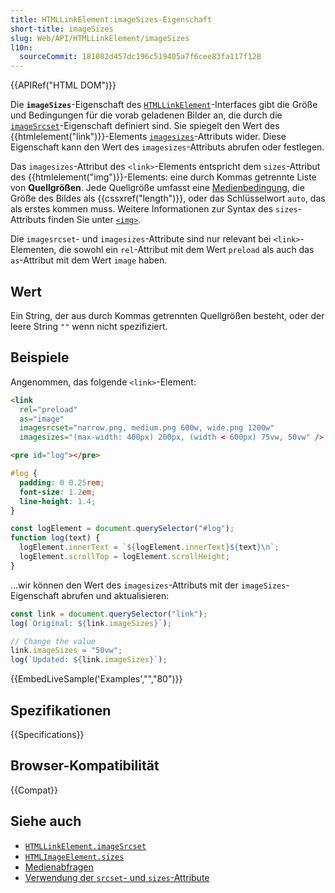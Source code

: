 ```yaml
---
title: HTMLLinkElement:imageSizes-Eigenschaft
short-title: imageSizes
slug: Web/API/HTMLLinkElement/imageSizes
l10n:
  sourceCommit: 181082d457dc196c519405a7f6cee83fa117f128
---
```


{{APIRef("HTML DOM")}}

Die **`imageSizes`**-Eigenschaft des [`HTMLLinkElement`](/de/docs/Web/API/HTMLLinkElement)-Interfaces gibt die Größe und Bedingungen für die vorab geladenen Bilder an, die durch die [`imageSrcset`](/de/docs/Web/API/HTMLLinkElement/imagesrcset)-Eigenschaft definiert sind. Sie spiegelt den Wert des {{htmlelement("link")}}-Elements [`imagesizes`](/de/docs/Web/HTML/Reference/Elements/link#imagesizes)-Attributs wider. Diese Eigenschaft kann den Wert des `imagesizes`-Attributs abrufen oder festlegen.

Das `imagesizes`-Attribut des `<link>`-Elements entspricht dem `sizes`-Attribut des {{htmlelement("img")}}-Elements: eine durch Kommas getrennte Liste von **Quellgrößen**. Jede Quellgröße umfasst eine [Medienbedingung](/de/docs/Web/CSS/CSS_media_queries), die Größe des Bildes als {{cssxref("length")}}, oder das Schlüsselwort `auto`, das als erstes kommen muss. Weitere Informationen zur Syntax des `sizes`-Attributs finden Sie unter [`<img>`](/de/docs/Web/HTML/Reference/Elements/img#sizes).

Die `imagesrcset`- und `imagesizes`-Attribute sind nur relevant bei `<link>`-Elementen, die sowohl ein `rel`-Attribut mit dem Wert `preload` als auch das `as`-Attribut mit dem Wert `image` haben.

## Wert

Ein String, der aus durch Kommas getrennten Quellgrößen besteht, oder der leere String `""` wenn nicht spezifiziert.

## Beispiele

Angenommen, das folgende `<link>`-Element:

```html
<link
  rel="preload"
  as="image"
  imagesrcset="narrow.png, medium.png 600w, wide.png 1200w"
  imagesizes="(max-width: 400px) 200px, (width < 600px) 75vw, 50vw" />
```

```html hidden
<pre id="log"></pre>
```

```css hidden
#log {
  padding: 0 0.25rem;
  font-size: 1.2em;
  line-height: 1.4;
}
```

```js hidden
const logElement = document.querySelector("#log");
function log(text) {
  logElement.innerText = `${logElement.innerText}${text}\n`;
  logElement.scrollTop = logElement.scrollHeight;
}
```

…wir können den Wert des `imagesizes`-Attributs mit der `imageSizes`-Eigenschaft abrufen und aktualisieren:

```js
const link = document.querySelector("link");
log(`Original: ${link.imageSizes}`);

// Change the value
link.imageSizes = "50vw";
log(`Updated: ${link.imageSizes}`);
```

{{EmbedLiveSample('Examples',"","80")}}

## Spezifikationen

{{Specifications}}

## Browser-Kompatibilität

{{Compat}}

## Siehe auch

- [`HTMLLinkElement.imageSrcset`](/de/docs/Web/API/HTMLLinkElement/imagesrcset)
- [`HTMLImageElement.sizes`](/de/docs/Web/API/HTMLImageElement/sizes)
- [Medienabfragen](/de/docs/Web/CSS/CSS_media_queries)
- [Verwendung der `srcset`- und `sizes`-Attribute](/de/docs/Web/HTML/Reference/Elements/img#using_the_srcset_and_sizes_attributes)
